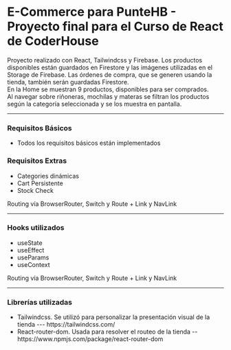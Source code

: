 <h1> E-Commerce para PunteHB - Proyecto final para el Curso de React de CoderHouse</h1>

<p>
Proyecto realizado con React, Tailwindcss y Firebase. 
Los productos disponibles están guardados en Firestore y las imágenes utilizadas en el Storage de Firebase. Las órdenes de compra, que se 
generen usando la tienda, también serán guardadas Firestore.
<br>
En la Home se muestran 9 productos, disponibles para ser comprados. 
<br>
Al navegar sobre riñoneras, mochilas y materas se filtran los productos según la categoría seleccionada y se los muestra en pantalla.
</p>
<hr>
<h3> Requisitos Básicos </h3>
<ul>
    <li> Todos los requisitos básicos están implementados</li>
</ul>
<h3> Requisitos Extras </h3>
    <ul>
        <li>Categories dinámicas</li>
        <li>Cart Persistente</li>
        <li>Stock Check</li>
    </ul>  
Routing vía BrowserRouter, Switch y Route + Link y NavLink
<hr>
<h3>Hooks utilizados </h3>
    <ul>
        <li>useState</li>
        <li>useEffect</li>
        <li>useParams</li>
        <li>useContext</li>
    </ul>  
Routing vía BrowserRouter, Switch y Route + Link y NavLink
<hr>
<h3>Librerías utilizadas </h3>
<ul>
    <li>Tailwindcss. Se utilizó para personalizar la presentación visual de la tienda   ---  https://tailwindcss.com/ </li>
    <li>React-router-dom. Usada para resolver el routeo de la tienda -- https://www.npmjs.com/package/react-router-dom</li>
</ul>
